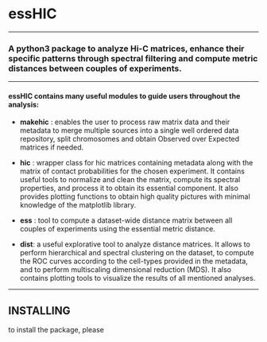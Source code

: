 # essHIC
---

### A python3 package to analyze Hi-C matrices, enhance their specific patterns through spectral filtering and compute metric distances between couples of experiments.

---

#### essHIC contains many useful modules to guide users throughout the analysis:

- **makehic** : enables the user to process raw matrix data and their metadata to merge multiple sources into a single well ordered data repository, split chromosomes and obtain Observed over Expected matrices if needed.

- **hic** : wrapper class for hic matrices containing metadata along with the matrix of contact probabilities for the chosen experiment. It contains useful tools
to normalize and clean the matrix, compute its spectral properties, and process it to obtain its essential component. It also provides plotting functions to
obtain high quality pictures with minimal knowledge of the matplotlib library.

- **ess** : tool to compute a dataset-wide distance matrix between all couples of experiments using the essential metric distance.

- **dist**: a useful explorative tool to analyze distance matrices. It allows to perform hierarchical and spectral clustering on the dataset, to compute the ROC curves according to the cell-types provided in the metadata, and to perform multiscaling dimensional reduction (MDS). It also contains plotting tools to visualize
the results of all mentioned analyses.

---

## INSTALLING

to install the package, please 
